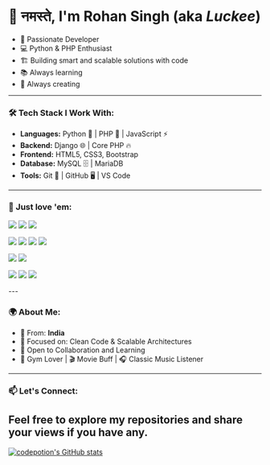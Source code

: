# 🙏 नमस्ते, I'm Rohan Singh (aka *Luckee*)

- 🧠 Passionate Developer
- 💻 Python & PHP Enthusiast
- 🏗️ Building smart and scalable solutions with code
- 📚 Always learning
- 🎨 Always creating
---

### 🛠️ Tech Stack I Work With:
- **Languages:** Python 🐍 | PHP 🐘 | JavaScript ⚡
- **Backend:**   Django 🌐 | Core PHP 🔥
- **Frontend:**  HTML5, CSS3, Bootstrap
- **Database:**  MySQL 🗄️ | MariaDB
- **Tools:**     Git 🧰 | GitHub 🖥️ | VS Code
---

### 💓 Just love 'em:
<p> 
  <img src="https://img.shields.io/badge/HTML5-E34F26?style=for-the-badge&logo=html5&logoColor=white" /> 
  <img src="https://img.shields.io/badge/CSS3-1572B6?style=for-the-badge&logo=css3&logoColor=white" /> 
  <img src="https://img.shields.io/badge/Bootstrap-7952B3?style=for-the-badge&logo=bootstrap&logoColor=white" /> 
</p>
<p> 
  <img src="https://img.shields.io/badge/Python-3776AB?style=for-the-badge&logo=python&logoColor=white" /> 
  <img src="https://img.shields.io/badge/Django-092E20?style=for-the-badge&logo=django&logoColor=white" /> 
  <img src="https://img.shields.io/badge/Core_PHP-8892BE?style=for-the-badge&logo=php&logoColor=white" /> 
  <img src="https://img.shields.io/badge/JavaScript-F7DF1E?style=for-the-badge&logo=javascript&logoColor=black" />
</p>
<p> 
  <img src="https://img.shields.io/badge/MySQL-4479A1?style=for-the-badge&logo=mysql&logoColor=white" />
  <img src="https://img.shields.io/badge/MariaDB-003545?style=for-the-badge&logo=mariadb&logoColor=white" /> 
</p>
<p> 
  <img src="https://img.shields.io/badge/VS%20Code-007ACC?style=for-the-badge&logo=visual-studio-code&logoColor=white" /> 
  <img src="https://img.shields.io/badge/Git-F05032?style=for-the-badge&logo=git&logoColor=white" /> 
  <img src="https://img.shields.io/badge/GitHub-181717?style=for-the-badge&logo=github&logoColor=white" /> 
</p>
---

### 🌍 About Me:
- 🏡 From: **India**
- 🎯 Focused on: Clean Code & Scalable Architectures
- 🤝 Open to Collaboration and Learning
- 💪 Gym Lover | 🎬 Movie Buff | 🎧 Classic Music Listener
---

### 📫 Let's Connect:
Feel free to explore my repositories and share your views if you have any.
---



[![codepotion's GitHub stats](https://github-readme-stats.vercel.app/api/top-langs?username=codepotion&theme=algolia&show_icons=true)](https://github.com/codepotion)
